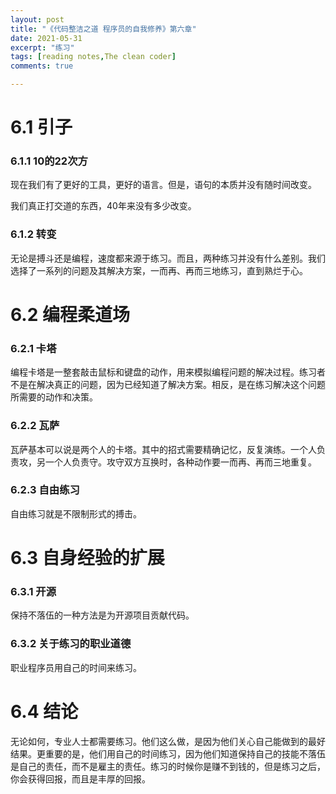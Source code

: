 ```yaml
---
layout: post
title: "《代码整洁之道 程序员的自我修养》第六章"
date: 2021-05-31
excerpt: "练习"                 
tags: [reading notes,The clean coder]
comments: true

---
```








# 6.1 引子

### 6.1.1 10的22次方

现在我们有了更好的工具，更好的语言。但是，语句的本质并没有随时间改变。

我们真正打交道的东西，40年来没有多少改变。

### 6.1.2 转变

无论是搏斗还是编程，速度都来源于练习。而且，两种练习并没有什么差别。我们选择了一系列的问题及其解决方案，一而再、再而三地练习，直到熟烂于心。

# 6.2 编程柔道场

### 6.2.1 卡塔

编程卡塔是一整套敲击鼠标和键盘的动作，用来模拟编程问题的解决过程。练习者不是在解决真正的问题，因为已经知道了解决方案。相反，是在练习解决这个问题所需要的动作和决策。

### 6.2.2 瓦萨

瓦萨基本可以说是两个人的卡塔。其中的招式需要精确记忆，反复演练。一个人负责攻，另一个人负责守。攻守双方互换时，各种动作要一而再、再而三地重复。

### 6.2.3 自由练习

自由练习就是不限制形式的搏击。

# 6.3 自身经验的扩展

### 6.3.1 开源

保持不落伍的一种方法是为开源项目贡献代码。

### 6.3.2 关于练习的职业道德

职业程序员用自己的时间来练习。

# 6.4 结论

无论如何，专业人士都需要练习。他们这么做，是因为他们关心自己能做到的最好结果。更重要的是，他们用自己的时间练习，因为他们知道保持自己的技能不落伍是自己的责任，而不是雇主的责任。练习的时候你是赚不到钱的，但是练习之后，你会获得回报，而且是丰厚的回报。